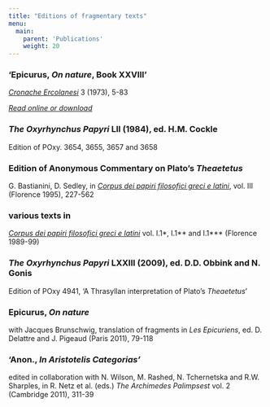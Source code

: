 ```yaml
---
title: "Editions of fragmentary texts"
menu:
  main:
    parent: 'Publications'
    weight: 20
---
```


### ‘Epicurus, _On nature_, Book XXVIII’
_[Cronache Ercolanesi](http://www.cispegigante.it/frame.asp)_ 3 (1973), 5-83

_[Read online or download](https://cambridge.academia.edu/DavidSedley)_

### _The Oxyrhynchus Papyri_ LII (1984), ed. H.M. Cockle
Edition of POxy. 3654, 3655, 3657 and 3658

### Edition of Anonymous Commentary on Plato’s _Theaetetus_
G. Bastianini, D. Sedley, in _[Corpus dei papiri filosofici greci e latini](http://www.papirifilosofici.it/cpf-en.html)_, vol. III (Florence 1995), 227-562

### various texts in 
_[Corpus dei papiri filosofici greci e latini](http://www.papirifilosofici.it/cpf-en.html)_ vol. I.1*, I.1** and I.1*** (Florence 1989-99)

### _The Oxyrhynchus Papyri_ LXXIII (2009), ed. D.D. Obbink and N. Gonis
Edition of POxy 4941, ‘A Thrasyllan interpretation of Plato’s _Theaetetus_’

### Epicurus, _On nature_
with Jacques Brunschwig, translation of fragments in _Les Epicuriens_,  ed. D. Delattre and J. Pigeaud (Paris 2011), 79-118

### ‘Anon., _In Aristotelis Categorias’_
edited in collaboration with N. Wilson, M. Rashed, N. Tchernetska and R.W. Sharples, in R. Netz et al. (eds.) _The Archimedes Palimpsest_ vol. 2 (Cambridge 2011), 311-39


